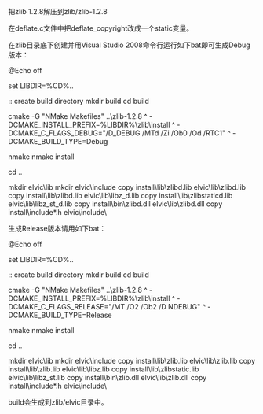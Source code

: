 把zlib 1.2.8解压到zlib/zlib-1.2.8

在deflate.c文件中把deflate_copyright改成一个static变量。

在zlib目录底下创建并用Visual Studio 2008命令行运行如下bat即可生成Debug版本：

@Echo off

set LIBDIR=%CD%\..

:: create build directory
mkdir build
cd build

cmake -G "NMake Makefiles" ..\zlib-1.2.8 ^
-DCMAKE_INSTALL_PREFIX=%LIBDIR%\zlib\install ^
-DCMAKE_C_FLAGS_DEBUG="/D_DEBUG /MTd /Zi /Ob0 /Od /RTC1" ^
-DCMAKE_BUILD_TYPE=Debug

nmake
nmake install

cd ..

mkdir elvic\lib
mkdir elvic\include
copy install\lib\zlibd.lib elvic\lib\zlibd.lib
copy install\lib\zlibd.lib elvic\lib\libz_d.lib
copy install\lib\zlibstaticd.lib elvic\lib\libz_st_d.lib
copy install\bin\zlibd.dll elvic\lib\zlibd.dll
copy install\include\*.h elvic\include\

 

生成Release版本请用如下bat：

@Echo off

set LIBDIR=%CD%\..

:: create build directory
mkdir build
cd build

cmake -G "NMake Makefiles" ..\zlib-1.2.8 ^
-DCMAKE_INSTALL_PREFIX=%LIBDIR%\zlib\install ^
-DCMAKE_C_FLAGS_RELEASE="/MT /O2 /Ob2 /D NDEBUG" ^
-DCMAKE_BUILD_TYPE=Release

nmake
nmake install

cd ..

mkdir elvic\lib
mkdir elvic\include
copy install\lib\zlib.lib elvic\lib\zlib.lib
copy install\lib\zlib.lib elvic\lib\libz.lib
copy install\lib\zlibstatic.lib elvic\lib\libz_st.lib
copy install\bin\zlib.dll elvic\lib\zlib.dll
copy install\include\*.h elvic\include\

build会生成到zlib/elvic目录中。